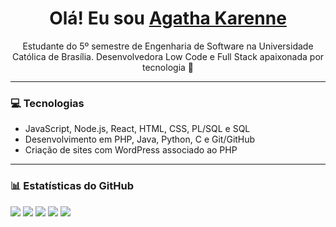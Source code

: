 <h1 align="center">
  Olá! Eu sou 
  <a href="https://www.linkedin.com/in/agathamachado32">Agatha Karenne</a>
</h1>

<p align="center">
  Estudante do 5º semestre de Engenharia de Software na Universidade Católica de Brasília. 
  Desenvolvedora Low Code e Full Stack apaixonada por tecnologia 🚀
</p>

---

### 💻 Tecnologias
- JavaScript, Node.js, React, HTML, CSS, PL/SQL e SQL  
- Desenvolvimento em PHP, Java, Python, C e Git/GitHub  
- Criação de sites com WordPress associado ao PHP  

---

### 📊 Estatísticas do GitHub

![](https://raw.githubusercontent.com/AgathaKarenne32/AgathaKarenne32/master/profile-summary-card-output/dracula/0-profile-details.svg)
![](https://raw.githubusercontent.com/AgathaKarenne32/AgathaKarenne32/master/profile-summary-card-output/dracula/1-repos-per-language.svg)
![](https://raw.githubusercontent.com/AgathaKarenne32/AgathaKarenne32/master/profile-summary-card-output/dracula/2-most-commit-language.svg)
![](https://raw.githubusercontent.com/AgathaKarenne32/AgathaKarenne32/master/profile-summary-card-output/dracula/3-stats.svg)
![](https://raw.githubusercontent.com/AgathaKarenne32/AgathaKarenne32/master/profile-summary-card-output/dracula/4-productive-time.svg)
